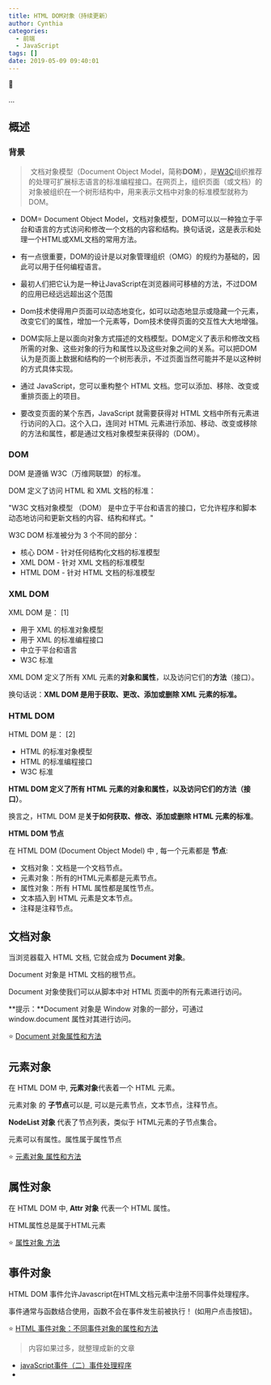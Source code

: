 ```yaml
---
title: HTML DOM对象（持续更新）
author: Cynthia
categories:
  - 前端
  - JavaScript
tags: []
date: 2019-05-09 09:40:01
---
```


🐰

...

<!--more-->

## 概述

### 背景

> ​	文档对象模型（Document Object Model，简称**DOM**），是[W3C](https://baike.baidu.com/item/W3C)组织推荐的处理可扩展标志语言的标准编程接口。在网页上，组织页面（或文档）的对象被组织在一个树形结构中，用来表示文档中对象的标准模型就称为DOM。



- DOM= Document Object Model，文档对象模型，DOM可以以一种独立于平台和语言的方式访问和修改一个文档的内容和结构。换句话说，这是表示和处理一个HTML或XML文档的常用方法。
- 有一点很重要，DOM的设计是以对象管理组织（OMG）的规约为基础的，因此可以用于任何编程语言。
- 最初人们把它认为是一种让JavaScript在浏览器间可移植的方法，不过DOM的应用已经远远超出这个范围
- Dom技术使得用户页面可以动态地变化，如可以动态地显示或隐藏一个元素，改变它们的属性，增加一个元素等，Dom技术使得页面的交互性大大地增强。

 

- DOM实际上是以面向对象方式描述的文档模型。DOM定义了表示和修改文档所需的对象、这些对象的行为和属性以及这些对象之间的关系。可以把DOM认为是页面上数据和结构的一个树形表示，不过页面当然可能并不是以这种树的方式具体实现。

- 通过 JavaScript，您可以重构整个 HTML 文档。您可以添加、移除、改变或重排页面上的项目。

- 要改变页面的某个东西，JavaScript 就需要获得对 HTML 文档中所有元素进行访问的入口。这个入口，连同对 HTML 元素进行添加、移动、改变或移除的方法和属性，都是通过文档对象模型来获得的（DOM）。



### DOM

DOM 是遵循 W3C（万维网联盟）的标准。

DOM 定义了访问 HTML 和 XML 文档的标准：

"W3C 文档对象模型 （DOM） 是中立于平台和语言的接口，它允许程序和脚本动态地访问和更新文档的内容、结构和样式。"

W3C DOM 标准被分为 3 个不同的部分：

- 核心 DOM - 针对任何结构化文档的标准模型
- XML DOM - 针对 XML 文档的标准模型
- HTML DOM - 针对 HTML 文档的标准模型



### XML DOM

XML DOM 是： [1] 

- 用于 XML 的标准对象模型
- 用于 XML 的标准编程接口
- 中立于平台和语言
- W3C 标准

XML DOM 定义了所有 XML 元素的**对象和属性**，以及访问它们的**方法**（接口）。

换句话说：**XML DOM 是用于获取、更改、添加或删除 XML 元素的标准。**



### HTML DOM

HTML DOM 是： [2] 

- HTML 的标准对象模型
- HTML 的标准编程接口
- W3C 标准

**HTML DOM 定义了所有 HTML 元素的对象和属性，以及访问它们的方法（接口）**。

换言之，HTML DOM 是**关于如何获取、修改、添加或删除 HTML 元素的标准**。



**HTML DOM 节点**

在 HTML DOM (Document Object Model) 中 , 每一个元素都是 **节点**:

- 文档对象：文档是一个文档节点。
- 元素对象：所有的HTML元素都是元素节点。
- 属性对象：所有 HTML 属性都是属性节点。
- 文本插入到 HTML 元素是文本节点。
- 注释是注释节点。



## 文档对象

当浏览器载入 HTML 文档, 它就会成为 **Document 对象**。

Document 对象是 HTML 文档的根节点。

Document 对象使我们可以从脚本中对 HTML 页面中的所有元素进行访问。

**提示：**Document 对象是 Window 对象的一部分，可通过 window.document 属性对其进行访问。



⭐ [Document 对象属性和方法](https://www.runoob.com/jsref/dom-obj-document.html)





## 元素对象

在 HTML DOM 中, **元素对象**代表着一个 HTML 元素。

元素对象 的 **子节点**可以是, 可以是元素节点，文本节点，注释节点。

**NodeList 对象** 代表了节点列表，类似于 HTML元素的子节点集合。

元素可以有属性。属性属于属性节点



⭐ [元素对象 属性和方法](https://www.runoob.com/jsref/dom-obj-all.html)



## 属性对象

在 HTML DOM 中, **Attr 对象** 代表一个 HTML 属性。

HTML属性总是属于HTML元素



⭐ [属性对象 方法](https://www.runoob.com/jsref/dom-obj-attributes.html)







## 事件对象

HTML DOM 事件允许Javascript在HTML文档元素中注册不同事件处理程序。

事件通常与函数结合使用，函数不会在事件发生前被执行！ (如用户点击按钮)。



⭐ [HTML 事件对象：不同事件对象的属性和方法](https://www.runoob.com/jsref/dom-obj-event.html)

> 内容如果过多，就整理成新的文章

- [javaScript事件（二）事件处理程序](https://www.cnblogs.com/starof/p/4067121.html)
- 

















































